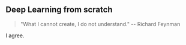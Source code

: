 ## Deep Learning from scratch

> "What I cannot create, I do not understand." -- Richard Feynman

I agree.